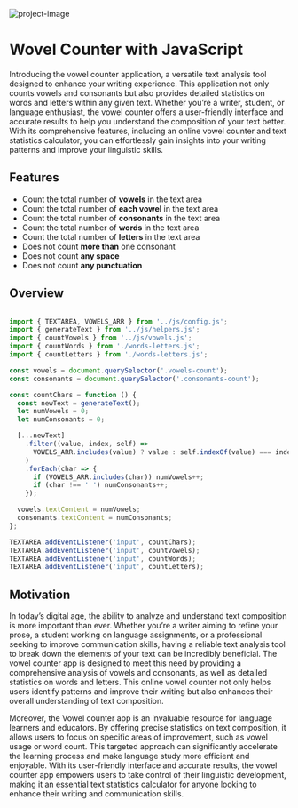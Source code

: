 ![project-image](https://github.com/user-attachments/assets/bf49672f-5e3e-48e5-b38c-1079df90eb08)

# Wovel Counter with JavaScript

Introducing the vowel counter application, a versatile text analysis tool designed to enhance your writing experience. This application not only counts vowels and consonants but also provides detailed statistics on words and letters within any given text. Whether you’re a writer, student, or language enthusiast, the vowel counter offers a user-friendly interface and accurate results to help you understand the composition of your text better. With its comprehensive features, including an online vowel counter and text statistics calculator, you can effortlessly gain insights into your writing patterns and improve your linguistic skills.

## Features
- Count the total number of **vowels** in the text area
- Count the total number of **each vowel** in the text area
- Count the total number of **consonants** in the text area
- Count the total number of **words** in the text area
- Count the total number of **letters** in the text area
- Does not count **more than** one consonant
- Does not count **any space**
- Does not count **any punctuation**

## Overview

```javascript

import { TEXTAREA, VOWELS_ARR } from '../js/config.js';
import { generateText } from '../js/helpers.js';
import { countVowels } from '../js/vowels.js';
import { countWords } from './words-letters.js';
import { countLetters } from './words-letters.js';

const vowels = document.querySelector('.vowels-count');
const consonants = document.querySelector('.consonants-count');

const countChars = function () {
  const newText = generateText();
  let numVowels = 0;
  let numConsonants = 0;

  [...newText]
    .filter((value, index, self) =>
      VOWELS_ARR.includes(value) ? value : self.indexOf(value) === index
    )
    .forEach(char => {
      if (VOWELS_ARR.includes(char)) numVowels++;
      if (char !== ' ') numConsonants++;
    });

  vowels.textContent = numVowels;
  consonants.textContent = numConsonants;
};

TEXTAREA.addEventListener('input', countChars);
TEXTAREA.addEventListener('input', countVowels);
TEXTAREA.addEventListener('input', countWords);
TEXTAREA.addEventListener('input', countLetters);

```

## Motivation

In today’s digital age, the ability to analyze and understand text composition is more important than ever. Whether you’re a writer aiming to refine your prose, a student working on language assignments, or a professional seeking to improve communication skills, having a reliable text analysis tool to break down the elements of your text can be incredibly beneficial. The vowel counter app is designed to meet this need by providing a comprehensive analysis of vowels and consonants, as well as detailed statistics on words and letters. This online vowel counter not only helps users identify patterns and improve their writing but also enhances their overall understanding of text composition.

Moreover, the Vowel counter app is an invaluable resource for language learners and educators. By offering precise statistics on text composition, it allows users to focus on specific areas of improvement, such as vowel usage or word count. This targeted approach can significantly accelerate the learning process and make language study more efficient and enjoyable. With its user-friendly interface and accurate results, the vowel counter app empowers users to take control of their linguistic development, making it an essential text statistics calculator for anyone looking to enhance their writing and communication skills.